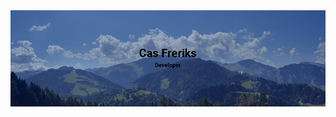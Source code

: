 <a href="https://casfreriks.nl">
    <img src="https://raw.githubusercontent.com/casfreriks/casfreriks/master/banner.jpg" title="Cas Freriks" alt="Banner"/>
</a>
